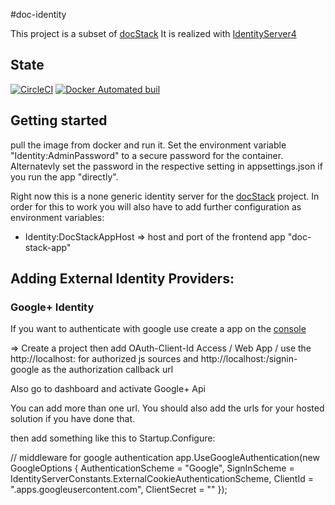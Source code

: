 #doc-identity

This project is a subset of [docStack](https://github.com/schwamster/docStack)
It is realized with [IdentityServer4](https://github.com/IdentityServer/IdentityServer4/blob/release/docs/index.rst)

## State

[![CircleCI](https://circleci.com/gh/schwamster/doc-identity.svg?style=shield&circle-token)](https://circleci.com/gh/schwamster/doc-identity)
[![Docker Automated buil](https://img.shields.io/docker/automated/jrottenberg/ffmpeg.svg)](https://hub.docker.com/r/schwamster/doc-identity/)

## Getting started
pull the image from docker and run it. Set the environment variable "Identity:AdminPassword" to a secure password for the container. Alternatevly
set the password in the respective setting in appsettings.json if you run the app "directly". 

Right now this is a none generic identity server for the [docStack](https://github.com/schwamster/docStack) project.
In order for this to work you will also have to add further configuration as environment variables:

* Identity:DocStackAppHost => host and port of the frontend app "doc-stack-app"

## Adding External Identity Providers:

### Google+ Identity

If you want to authenticate with google use create a app on the [console](https://console.developers.google.com/)

=> Create a project then add OAuth-Client-Id Access / Web App / use the http://localhost:<port> for authorized js sources
and http://localhost:<port>/signin-google as the authorization callback url

Also go to dashboard and activate Google+ Api

You can add more than one url. You should also add the urls for your hosted solution if you have done that. 

then add something like this to Startup.Configure:

// middleware for google authentication
            app.UseGoogleAuthentication(new GoogleOptions
            {
                AuthenticationScheme = "Google",
                SignInScheme = IdentityServerConstants.ExternalCookieAuthenticationScheme,
                ClientId = "<yourclientid>.apps.googleusercontent.com",
                ClientSecret = "<yourclientsecret>"
            });